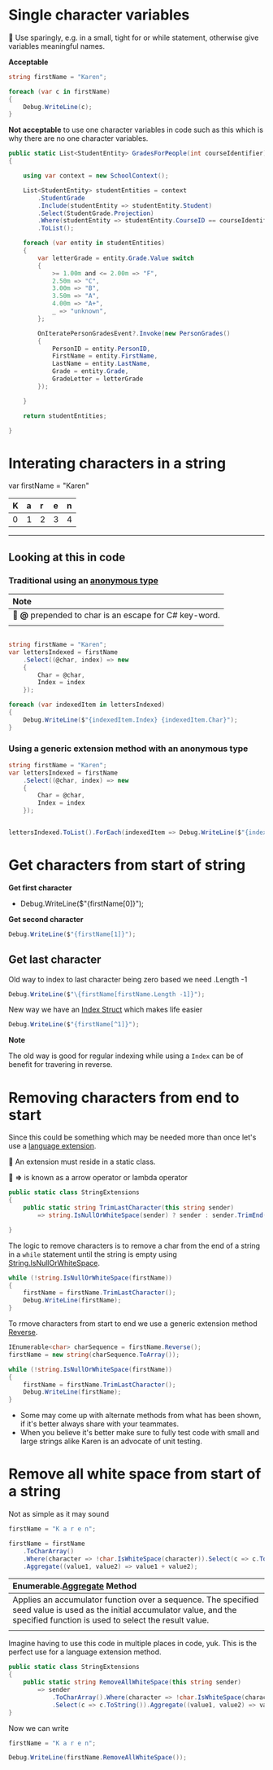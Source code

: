 ﻿# Single character variables

:red_circle: Use sparingly, e.g. in a small, tight for or while statement, otherwise give variables meaningful names.

**Acceptable**

```csharp
string firstName = "Karen";

foreach (var c in firstName)
{
    Debug.WriteLine(c);
}
```

**Not acceptable** to use one character variables in code such as this which is why there are no one character variables.

```csharp
public static List<StudentEntity> GradesForPeople(int courseIdentifier)
{

    using var context = new SchoolContext();

    List<StudentEntity> studentEntities = context
        .StudentGrade
        .Include(studentEntity => studentEntity.Student)
        .Select(StudentGrade.Projection)
        .Where(studentEntity => studentEntity.CourseID == courseIdentifier)
        .ToList();

    foreach (var entity in studentEntities)
    {
        var letterGrade = entity.Grade.Value switch
        {
            >= 1.00m and <= 2.00m => "F",
            2.50m => "C",
            3.00m => "B",
            3.50m => "A",
            4.00m => "A+",
            _ => "unknown",
        };

        OnIteratePersonGradesEvent?.Invoke(new PersonGrades()
        {
            PersonID = entity.PersonID,
            FirstName = entity.FirstName,
            LastName = entity.LastName,
            Grade = entity.Grade,
            GradeLetter = letterGrade
        });

    }

    return studentEntities;

}
```        

# Interating characters in a string


var firstName = "Karen"

| K  | a | r | e | n|
| :--- | :--- | :--- | :--- | :--- |
| 0 | 1 | 2 | 3 | 4 |

---

## Looking at this in code

### Traditional using an [anonymous type](https://docs.microsoft.com/en-us/dotnet/csharp/fundamentals/types/anonymous-types)



| Note  |
| :--- |
| :small_blue_diamond: **@** prepended to char is an escape for C# key-word. |  
| |
        

```csharp

string firstName = "Karen";
var lettersIndexed = firstName
    .Select((@char, index) => new
    {
        Char = @char, 
        Index = index
    });

foreach (var indexedItem in lettersIndexed)
{
    Debug.WriteLine($"{indexedItem.Index} {indexedItem.Char}");
}
```

### Using a generic extension method with an anonymous type


```csharp
string firstName = "Karen";
var lettersIndexed = firstName
    .Select((@char, index) => new
    {
        Char = @char, 
        Index = index
    });


lettersIndexed.ToList().ForEach(indexedItem => Debug.WriteLine($"{indexedItem.Index} {indexedItem.Char}"));
```





# Get characters from start of string

**Get first character**

- Debug.WriteLine($"{firstName[0]}");


**Get second character**

```csharp
Debug.WriteLine($"{firstName[1]}");
```

## Get last character

Old way to index to last character being zero based we need .Length -1

```csharp
Debug.WriteLine($"\{firstName[firstName.Length -1]}");
```

New way we have an [Index Struct](https://docs.microsoft.com/en-us/dotnet/api/system.index?view=net-5.0) which makes life easier

```csharp
Debug.WriteLine($"{firstName[^1]}");
```

**Note**

The old way is good for regular indexing while using a `Index` can be of benefit for travering in reverse.

# Removing characters from end to start

Since this could be something which may be needed more than once let's use a [language extension](https://docs.microsoft.com/en-us/dotnet/csharp/programming-guide/classes-and-structs/extension-methods).

:small_blue_diamond: An extension must reside in a static class.


:small_blue_diamond: **=>** is known as a arrow operator or lambda operator

```csharp
public static class StringExtensions
{
    public static string TrimLastCharacter(this string sender) 
        => string.IsNullOrWhiteSpace(sender) ? sender : sender.TrimEnd(sender[^1]);

}
```

The logic to remove characters is to remove a char from the end of a string in a `while` statement until the string is empty using [String.IsNullOrWhiteSpace](https://docs.microsoft.com/en-us/dotnet/api/system.string.isnullorwhitespace?view=net-5.0).

```csharp
while (!string.IsNullOrWhiteSpace(firstName))
{
    firstName = firstName.TrimLastCharacter();
    Debug.WriteLine(firstName);
}
```

To rmove characters from start to end we use a generic extension method [Reverse](https://docs.microsoft.com/en-us/dotnet/api/system.linq.enumerable.reverse?view=net-5.0).

```csharp
IEnumerable<char> charSequence = firstName.Reverse();
firstName = new string(charSequence.ToArray());

while (!string.IsNullOrWhiteSpace(firstName))
{
    firstName = firstName.TrimLastCharacter();
    Debug.WriteLine(firstName);
}
```

- Some may come up with alternate methods from what has been shown, if it's better always share with your teammates.
- When you believe it's better make sure to fully test code with small and large strings alike Karen is an advocate of unit testing.


# Remove all white space from start of a string

Not as simple as it may sound

```csharp
firstName = "K a r e n";

firstName = firstName
    .ToCharArray()
    .Where(character => !char.IsWhiteSpace(character)).Select(c => c.ToString())
    .Aggregate((value1, value2) => value1 + value2);
```    

| Enumerable.[Aggregate](https://docs.microsoft.com/en-us/dotnet/api/system.linq.enumerable.aggregate?view=net-5.0) Method |
| :--- |
| Applies an accumulator function over a sequence. The specified seed value is used as the initial accumulator value, and the specified function is used to select the result value.|
| |



Imagine having to use this code in multiple places in code, yuk. This is the perfect use for a language extension method.

```csharp
public static class StringExtensions
{   
    public static string RemoveAllWhiteSpace(this string sender) 
        => sender
            .ToCharArray().Where(character => !char.IsWhiteSpace(character))
            .Select(c => c.ToString()).Aggregate((value1, value2) => value1 + value2);
}
```

Now we can write

```csharp
firstName = "K a r e n";

Debug.WriteLine(firstName.RemoveAllWhiteSpace());
```


